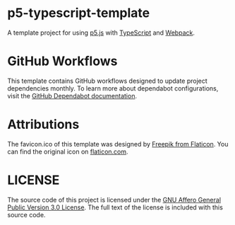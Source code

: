 # p5-typescript-template

A template project for using
[p5.js](https://p5js.org/)
with
[TypeScript](https://www.typescriptlang.org/)
and
[Webpack](https://webpack.js.org/).

# GitHub Workflows

This template contains GitHub workflows designed to update project dependencies monthly.
To learn more about dependabot configurations, visit the
[GitHub Dependabot documentation]().

# Attributions

The favicon.ico of this template was designed by
[Freepik from Flaticon](https://www.flaticon.com/free-icons/art).
You can find the original icon on
[flaticon.com](https://www.flaticon.com/free-icon/art_1756752?term=art&page=1&position=38&origin=search&related_id=1756752).

# LICENSE

The source code of this project is licensed under the
[GNU Affero General Public Version 3.0 License](https://www.gnu.org/licenses/agpl-3.0.en.html).
The full text of the license is included with this source code.
